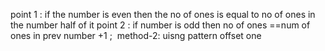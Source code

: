 point 1 : if the number is even then the no of ones is equal to no of ones in the number half of it
point 2 : if number is odd then no of ones ==num of ones in prev number +1 ;
​
method-2:
uisng pattern offset one
​